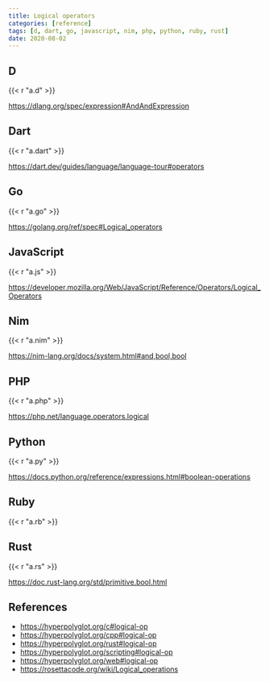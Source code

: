 ```yaml
---
title: Logical operators
categories: [reference]
tags: [d, dart, go, javascript, nim, php, python, ruby, rust]
date: 2020-08-02
---
```


## D

{{< r "a.d" >}}

<https://dlang.org/spec/expression#AndAndExpression>

## Dart

{{< r "a.dart" >}}

<https://dart.dev/guides/language/language-tour#operators>

## Go

{{< r "a.go" >}}

<https://golang.org/ref/spec#Logical_operators>

## JavaScript

{{< r "a.js" >}}

<https://developer.mozilla.org/Web/JavaScript/Reference/Operators/Logical_Operators>

## Nim

{{< r "a.nim" >}}

<https://nim-lang.org/docs/system.html#and,bool,bool>

## PHP

{{< r "a.php" >}}

<https://php.net/language.operators.logical>

## Python

{{< r "a.py" >}}

<https://docs.python.org/reference/expressions.html#boolean-operations>

## Ruby

{{< r "a.rb" >}}

## Rust

{{< r "a.rs" >}}

<https://doc.rust-lang.org/std/primitive.bool.html>

## References

- <https://hyperpolyglot.org/c#logical-op>
- <https://hyperpolyglot.org/cpp#logical-op>
- <https://hyperpolyglot.org/rust#logical-op>
- <https://hyperpolyglot.org/scripting#logical-op>
- <https://hyperpolyglot.org/web#logical-op>
- <https://rosettacode.org/wiki/Logical_operations>
